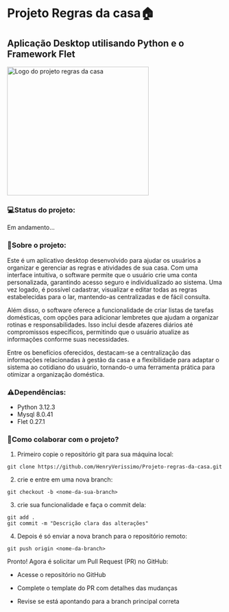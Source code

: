 # Projeto Regras da casa🏠

## Aplicação Desktop utilisando Python e o Framework Flet


<img src="/home/henrique-silva/Área de trabalho/projeto-regras/src/views/assets/logo_projeto_regras.png" alt="Logo do projeto regras da casa" height=300 width=330>


### 💻**Status do projeto:** 
Em andamento...

### 📑**Sobre o projeto:**

Este é um aplicativo desktop desenvolvido para ajudar os usuários a organizar e gerenciar as regras e atividades de sua casa. Com uma interface intuitiva, o software permite que o usuário crie uma conta personalizada, garantindo acesso seguro e individualizado ao sistema. Uma vez logado, é possível cadastrar, visualizar e editar todas as regras estabelecidas para o lar, mantendo-as centralizadas e de fácil consulta.

Além disso, o software oferece a funcionalidade de criar listas de tarefas domésticas, com opções para adicionar lembretes que ajudam a organizar rotinas e responsabilidades. Isso inclui desde afazeres diários até compromissos específicos, permitindo que o usuário atualize as informações conforme suas necessidades.

Entre os benefícios oferecidos, destacam-se a centralização das informações relacionadas à gestão da casa e a flexibilidade para adaptar o sistema ao cotidiano do usuário, tornando-o uma ferramenta prática para otimizar a organização doméstica.

### ⚠️**Dependências:**
- Python 3.12.3
- Mysql 8.0.41
- Flet 0.27.1

### 🤝**Como colaborar com o projeto?**

1. Primeiro copie o repositório git para sua máquina local:
```
git clone https://github.com/HenryVerissimo/Projeto-regras-da-casa.git
```
2. crie e entre em uma nova branch:
```
git checkout -b <nome-da-sua-branch>
```
3. crie sua funcionalidade e faça o commit dela:
```
git add .
git commit -m "Descrição clara das alterações"
```
4. Depois é só enviar a nova branch para o repositório remoto:
```
git push origin <nome-da-branch>
```
Pronto! Agora é solicitar um Pull Request (PR) no GitHub:

- Acesse o repositório no GitHub

- Complete o template do PR com detalhes das mudanças

- Revise se está apontando para a branch principal correta
